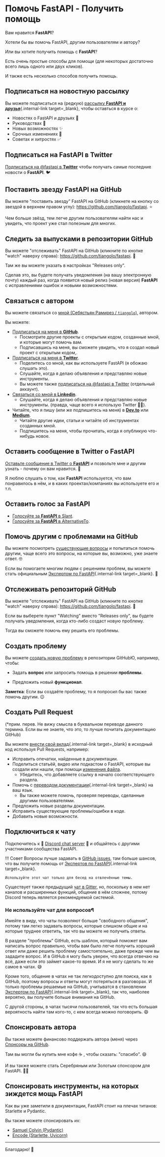 # Помочь FastAPI - Получить помощь

Вам нравится **FastAPI**?

Хотели бы вы помочь FastAPI, другим пользователям и автору?

Или вы хотите получить помощь с **FastAPI**?

Есть очень простые способы для помощи (для некоторых достаточно всего лишь одного или двух кликов).

И также есть несколько способов получить помощь.

## Подписаться на новостную рассылку

Вы можете подписаться на (редкую) [рассылку **FastAPI и друзья**](/newsletter/){.internal-link target=_blank}, чтобы оставться в курсе о:

* Новостях о FastAPI и друзьях 🚀
* Руководствах 📝
* Новых возможностях ✨
* Срочных изменениях 🚨
* Советах и хитростях ✅

## Подписаться на FastAPI в Twitter

<a href="https://twitter.com/fastapi" class="external-link" target="_blank">Подписаться на @fastapi в **Twitter**</a> чтобы получать самые последние новости о **FastAPI**. 🐦

## Поставить звезду **FastAPI** на GitHub

Вы можете "поставить звезду" FastAPI на GitHub (кликнете на кнопку со звездой в верхнем правом углу): <a href="https://github.com/tiangolo/fastapi" class="external-link" target="_blank">https://github.com/tiangolo/fastapi</a>. ⭐️

Чем больше звёзд, тем легче другим пользователям найти нас и увидеть, что проект уже стал полезным для многих.

## Следить за выпусками в репозитории GitHub

Вы можете "отслеживать" FastAPI на GitHub (кликните по кнопке "watch" наверху справа): <a href="https://github.com/tiangolo/fastapi" class="external-link" target="_blank">https://github.com/tiangolo/fastapi</a>. 👀

Там же вы можете указать в настройках "Releases only".

Сделав это, вы будете получать уведомления (на вашу электронную почту) каждый раз, когда появится новый релиз (новая версия) **FastAPI** с исправлениями ошибок и новыми возможностями.

## Связаться с автором

Вы можете связаться со <a href="https://tiangolo.com" class="external-link" target="_blank">мной (Себястьян Рамирез / `tiangolo`)</a>, автором.

Вы можете:

* <a href="https://github.com/tiangolo" class="external-link" target="_blank">Подписаться на меня в **GitHub**</a>.
    * Посмотрите другие проекты с открытым кодом, созданные мной, и которые могут помочь вам.
    * Подписавшись на меня, вы сможете увидеть, что я создал новый проект с открытым кодом,.
* <a href="https://twitter.com/tiangolo" class="external-link" target="_blank">Подписаться на меня в **Twitter**</a>.
    * Поделитесь со мной, как вы используете FastAPI (я обожаю слушать это).
    * Слушайте, когда я делаю объявления и представляю новые инструменты.
    * Вы можете также <a href="https://twitter.com/fastapi" class="external-link" target="_blank">подписаться на @fastapi в Twitter</a> (отдельный аккаунт).
* <a href="https://www.linkedin.com/in/tiangolo/" class="external-link" target="_blank">Связаться со мной в **Linkedin**</a>.
    * Слушайте, когда я делаю объявления и представляю новые инструменты. (правда, чаще всего я использую Twitter 🤷‍♂).
* Читайте, что я пишу (или же подпишитесь на меня) в <a href="https://dev.to/tiangolo" class="external-link" target="_blank">**Dev.to**</a> или <a href="https://medium.com/@tiangolo" class="external-link" target="_blank">**Medium**</a>.
    * Читайте другие идеи, статьи и читайте об инструментах созданных мной.
    * Подпишитесь на меня, чтобы прочитать, когда я опубликую что-нибудь новое.

## Оставить сообщение в Twitter о **FastAPI**

<a href="https://twitter.com/compose/tweet?text=I'm loving @fastapi because... https://github.com/tiangolo/fastapi" class="external-link" target="_blank">Оставьте сообщение в Twitter о **FastAPI**</a> и позвольте мне и другим узнать - почему он вам нравится. 🎉

Я люблю слушать о том, как **FastAPI** используется, что вам понравилось в нём, и в каких проектах/компаниях вы используете его и т.п.

## Оставить голос за FastAPI

* <a href="https://www.slant.co/options/34241/~fastapi-review" class="external-link" target="_blank">Голосуйте за **FastAPI** в Slant</a>.
* <a href="https://alternativeto.net/software/fastapi/" class="external-link" target="_blank">Голосуйте за **FastAPI** в AlternativeTo</a>.

## Помочь другим с проблемами на GitHub

Вы можете посмотреть <a href="https://github.com/tiangolo/fastapi/issues" class="external-link" target="_blank">существующие вопросы</a> и попытаться помочь другим, чаще всего это вопросы, на которые вы, возможно, уже знаете ответ. 🤓

Если вы помогаете многим людям с решением проблем, вы можете стать официальным [Экспертом по FastAPI](fastapi-people.md#experts){.internal-link target=_blank}. 🎉

## Отслеживать репозиторий GitHub

Вы можете "отслеживать" FastAPI на GitHub (кликните по кнопке "watch" наверху справа): <a href="https://github.com/tiangolo/fastapi" class="external-link" target="_blank">https://github.com/tiangolo/fastapi</a>. 👀

Если вы выберете пункт "Watching" вместо "Releases only", вы будете получать уведомления, когда кто-либо создаст новую проблему.

Тогда вы сможете помочь ему решить его проблемы.

## Создать проблему

Вы можете <a href="https://github.com/tiangolo/fastapi/issues/new/choose" class="external-link" target="_blank">создать новую проблему</a> в репозитории GitHubЮ, например, чтобы:

* Задать **вопрос** или запросить помощь в решении **проблемы**.

* Предложить новый **функционал**.

**Заметка**: Если вы создаёте проблему, то я попросил бы вас также помочь другим. 😉

## Создать Pull Request
(*прим. перев. Не вижу смысла в буквальном переводе данного термина. Если вы не знаете, что это, то лучше почитать документацию GitHub)

Вы можете [внести свой вклад](contributing.md){.internal-link target=_blank} в исходный код используя Pull Requests, например:

* Исправить опечатки, найденные в документации.
* Поделиться статьёй, видео или подкастом о FastAPI, которые вы создали или нашли, при помощи <a href="https://github.com/tiangolo/fastapi/edit/master/docs/en/data/external_links.yml" class="external-link" target="_blank">изменения файла</a>.
    * Убедитесь, что добавляете ссылку в начало соответствующего раздела.
* Помочь с [переводом документации](contributing.md#translations){.internal-link target=_blank} на ваш язык.
    * Вы также можете помочь, проверяя переводы, сделанные другими пользователями.
* Предложить новые разделы документации.
* Исправить существующие проблемы/ошибки в коде.
* Добавить новые возможности.

## Подключиться к чату

Подключитесь к 👥 <a href="https://discord.gg/VQjSZaeJmf" class="external-link" target="_blank">Discord chat server</a> 👥 и общайтесь с другими участниками сообщества FastAPI.

!!! Совет
    Вопросы лучше задавать в <a href="https://github.com/tiangolo/fastapi/issues/new/choose" class="external-link" target="_blank">GitHub issues</a>, там больше шансов, что вы получите помощь от [Экспертов по FastAPI](fastapi-people.md#experts){.internal-link target=_blank}.

    Используйте этот чат только для бесед на отвлечённые темы.

Существует также предыдущий <a href="https://gitter.im/tiangolo/fastapi" class="external-link" target="_blank">чат в Gitter</a>, но, поскольку в нем нет каналов и расширенных функций, общение в нём сложнее, потому Discord теперь является рекомендуемой системой.

### Не используйте чат для вопросов¶

Имейте в виду, что чаты позволяют больше "свободного общения", потому там легко задавать вопросы, которые слишком общие и на которые труднее ответить, так что вы можете не получить ответы.

В разделе "проблемы" GitHub, есть шаблон, который поможет вам написать вопрос правильно, чтобы вам было легче получить хороший ответ или даже решить проблему самостоятельно, даже прежде чем вы зададите вопрос. И в GitHub я могу быть уверен, что всегда отвечаю на всё, даже если это займет какое-то время. И я не могу сделать то же самое в чатах. 😅

Кроме того, общение в чатах не так легкодоступно для поиска, как в GitHub, поэтому вопросы и ответы могут потеряться в разговорах. И только проблемы решаемые на GitHub, учитыватся в становлении [Экспертом по FastAPI](fastapi-people.md#experts){.internal-link target=_blank}, так что, наиболее вероятно, вы получите больше внимания на GitHub.

С другой стороны, в чатах тысячи пользователей, так что есть большая вероятность найти там кого-то, с кем всегда можно поговорить. 😄

## Спонсировать автора

Вы также можете финансово поддержать автора (меня) через <a href="https://github.com/sponsors/tiangolo" class="external-link" target="_blank">Спонсоры на GitHub</a>.

Там вы могли бы купить мне кофе ☕️ , чтобы сказать: "спасибо". 😄

И вы также можете стать Серебряным или Золотым спонсором для FastAPI. 🏅🎉

## Спонсировать инструменты, на которых зиждется мощь FastAPI

Как вы уже заметили в документации, FastAPI стоит на плечах титанов: Starlette и Pydantic.

Вы также можете спонсировать их:

* <a href="https://github.com/sponsors/samuelcolvin" class="external-link" target="_blank">Samuel Colvin (Pydantic)</a>
* <a href="https://github.com/sponsors/encode" class="external-link" target="_blank">Encode (Starlette, Uvicorn)</a>

---

Благодарю! 🚀
